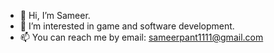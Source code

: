 - 👋 Hi, I’m Sameer.
- 👀 I’m interested in game and software development. 
- 📫 You can reach me by email: sameerpant1111@gmail.com

<!---
sameerpant11/sameerpant11 is a ✨ special ✨ repository because its `README.md` (this file) appears on your GitHub profile.
You can click the Preview link to take a look at your changes.
--->
